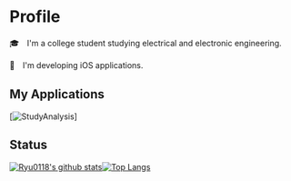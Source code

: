 # Profile
🎓　I'm a college student studying electrical and electronic engineering.

📱　I'm developing iOS applications.

## My Applications
[![StudyAnalysis](https://apps.apple.com/us/app/study-analysis/id1588660635)]

## Status
[![Ryu0118's github stats](https://github-profile-summary-cards.vercel.app/api/cards/profile-details?username=Ryu0118&theme=dracula)](https://github.com/Ryu0118)[![Top Langs](https://github-readme-stats.vercel.app/api/top-langs/?username=Ryu0118&layout=compact)](https://github.com/Ryu0118)
<!---
Ryu0118/Ryu0118 is a ✨ special ✨ repository because its `README.md` (this file) appears on your GitHub profile.
You can click the Preview link to take a look at your changes.
--->
